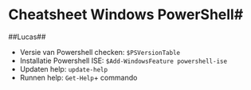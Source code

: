 # Cheatsheet Windows PowerShell#

##Lucas##

- Versie van Powershell checken:	`$PSVersionTable`
- Installatie Powershell ISE:	`$Add-WindowsFeature powershell-ise`
- Updaten help: 	`update-help`
- Runnen help: `Get-Help`+ commando 